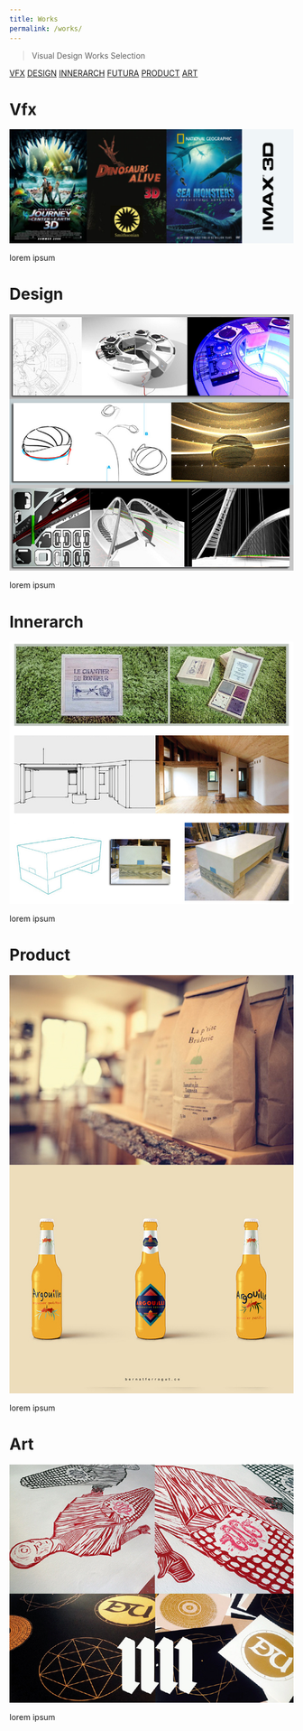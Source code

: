 ```yaml
---
title: Works
permalink: /works/
---
```


>Visual Design Works Selection

[VFX](#vfx) 
[DESIGN](#design) 
[INNERARCH](#innerarch) 
[FUTURA](#futura) 
[PRODUCT](#product) 
[ART](#art)

# Vfx

![IMAGE](/images/VFX1.jpg)

lorem ipsum

# Design

![IMAGE](/images/DESIGN1.jpg)

lorem ipsum

# Innerarch

![IMAGE](/images/INNER1.jpeg)

lorem ipsum

# Product

![PRODUCT](/images/PRODUCT1.jpg)

lorem ipsum

# Art

![IMAGE](/images/ART1.jpg)

lorem ipsum












